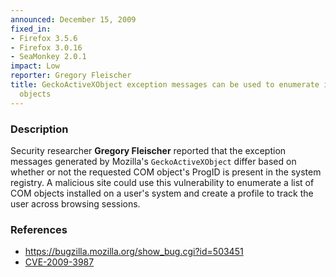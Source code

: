 ```yaml
---
announced: December 15, 2009
fixed_in:
- Firefox 3.5.6
- Firefox 3.0.16
- SeaMonkey 2.0.1
impact: Low
reporter: Gregory Fleischer
title: GeckoActiveXObject exception messages can be used to enumerate installed COM
  objects
---
```


<h3>Description</h3>

<p>Security researcher <strong>Gregory Fleischer</strong> reported
that the exception messages generated by
Mozilla's <code>GeckoActiveXObject</code> differ based on whether or
not the requested COM object's ProgID is present in the system
registry.  A malicious site could use this vulnerability to enumerate
a list of COM objects installed on a user's system and create a
profile to track the user across browsing sessions.</p>

<h3>References</h3>

<ul>
  <li><a href="https://bugzilla.mozilla.org/show_bug.cgi?id=503451">https://bugzilla.mozilla.org/show_bug.cgi?id=503451</a></li>
  <li><a class="ex-ref" href="http://cve.mitre.org/cgi-bin/cvename.cgi?name=CVE-2009-3987">CVE-2009-3987</a></li>
</ul>




